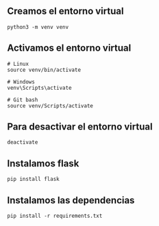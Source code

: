 ## Creamos el entorno virtual
```
python3 -m venv venv
```

## Activamos el entorno virtual
```
# Linux
source venv/bin/activate

# Windows
venv\Scripts\activate

# Git bash
source venv/Scripts/activate
```

## Para desactivar el entorno virtual
```
deactivate
```

## Instalamos flask
```
pip install flask
```

## Instalamos las dependencias
```
pip install -r requirements.txt
```